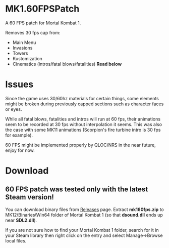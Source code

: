 # MK1.60FPSPatch

A 60 FPS patch for Mortal Kombat 1.

Removes 30 fps cap from:
- Main Menu
- Invasions
- Towers
- Kustomization
- Cinematics (intros/fatal blows/fatalities) **Read below**



# Issues

Since the game uses 30/60hz materials for certain things, some elements might be
broken during previously capped sections such as character faces or eyes.

While all fatal blows, fatalities and intros will run at 60 fps, their animations
seem to be recorded at 30 fps without interpolation it seems. This was also the case
with some MK11 animations (Scorpion's fire turbine intro is 30 fps for example).

60 FPS might be implemented properly by QLOC/NRS in the near future, enjoy for now.



# Download

##  60 FPS patch was tested only with the latest Steam version!

You can download binary files from [Releases](https://github.com/ermaccer/MK11Hook/) page. Extract **mk160fps.zip**
to MK12\Binaries\Win64 folder of Mortal Kombat 1 (so that **dsound.dll** ends up near **SDL2.dll**).

If you are not sure how to find your Mortal Kombat 1 folder, search for it in your Steam library then right click on the entry and select Manage->Browse local files.

